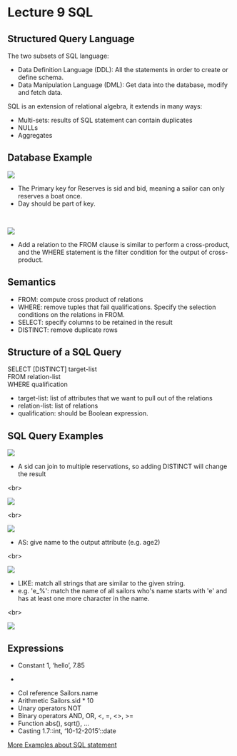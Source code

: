 # Lecture 9 SQL

## Structured Query Language
The two subsets of SQL language:
- Data Definition Language (DDL): All the statements in order to create or define schema.
- Data Manipulation Language (DML): Get data into the database, modify and fetch data.


SQL is an extension of relational algebra, it extends in many ways: 
- Multi-sets: results of SQL statement can contain duplicates
- NULLs
- Aggregates


## Database Example
![](https://github.com/CHJoanna/W4111_sribenote/blob/master/img1.png)
- The Primary key for Reserves is sid and bid, meaning a sailor can only reserves a boat once.
- Day should be part of key.

<br/>
     
![](https://github.com/CHJoanna/W4111_sribenote/blob/master/img2.png)
- Add a relation to the FROM clause is similar to perform a cross-product, and the WHERE statement is the filter condition for the output of cross-product.


## Semantics
- FROM: compute cross product of relations
- WHERE: remove tuples that fail qualifications. Specify the selection conditions on the relations in FROM. 
- SELECT: specify columns to be retained in the result
- DISTINCT: remove duplicate rows


## Structure of a SQL Query
SELECT [DISTINCT] target-list   
FROM relation-list   
WHERE qualification   
- target-list: list of attributes that we want to pull out of the relations
- relation-list: list of relations
- qualification: should be Boolean expression.


## SQL Query Examples
![](https://github.com/CHJoanna/W4111_sribenote/blob/master/img3.png)
- A sid can join to multiple reservations, so adding DISTINCT will change the result 

<br\>

![](https://github.com/CHJoanna/W4111_sribenote/blob/master/img4.png)

<br\>

![](https://github.com/CHJoanna/W4111_sribenote/blob/master/img5.png)
- AS: give name to the output attribute (e.g. age2)

<br\>

![](https://github.com/CHJoanna/W4111_sribenote/blob/master/img6.png)
- LIKE: match all strings that are similar to the given string.
- e.g. 'e_%': match the name of all sailors who's name starts with 'e' and has at least one more character in the name.  

<br\>

![](https://github.com/CHJoanna/W4111_sribenote/blob/master/img7.png)

## Expressions
- Constant 1, ‘hello’, 7.85
*
- Col reference Sailors.name
- Arithmetic Sailors.sid * 10
- Unary operators NOT
- Binary operators AND, OR, <, =, <>, >=
- Function abs(), sqrt(), ...
- Casting 1.7::int, ‘10-12-2015’::date

[More Examples about SQL statement](https://www.instabase.com/ewu/w4111-public/fs/Instabase%20Drive/Examples/sql.ipynb)


